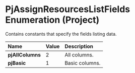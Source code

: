 
# PjAssignResourcesListFields Enumeration (Project)

Contains constants that specify the fields listing data.



|**Name**|**Value**|**Description**|
|:-----|:-----|:-----|
|**pjAllColumns**|2|All columns.|
|**pjBasic**|1|Basic columns.|
